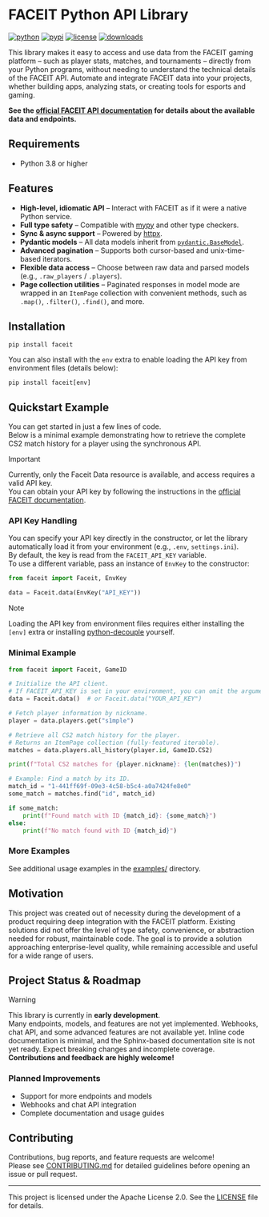 # FACEIT Python API Library

[![python](https://img.shields.io/badge/python-3.8%2B-3776ab?style=flat-square)](https://www.python.org/)
[![pypi](https://img.shields.io/pypi/v/faceit?style=flat-square)](https://pypi.org/project/faceit/)
[![license](https://img.shields.io/badge/License-Apache_2.0-blue.svg?style=flat-square)](https://opensource.org/licenses/Apache-2.0)
[![downloads](https://img.shields.io/pypi/dm/faceit?style=flat-square)](https://pypi.org/project/faceit/)

This library makes it easy to access and use data from the FACEIT gaming platform – such as player stats, matches, and tournaments – directly from your Python programs, without needing to understand the technical details of the FACEIT API. Automate and integrate FACEIT data into your projects, whether building apps, analyzing stats, or creating tools for esports and gaming.

**See the [official FACEIT API documentation](https://docs.faceit.com/docs) for details about the available data and endpoints.**

## Requirements

- Python 3.8 or higher

## Features

- **High-level, idiomatic API** – Interact with FACEIT as if it were a native Python service.
- **Full type safety** – Compatible with [mypy](https://mypy-lang.org/) and other type checkers.
- **Sync & async support** – Powered by [httpx](https://www.python-httpx.org/).
- **Pydantic models** – All data models inherit from [`pydantic.BaseModel`](https://docs.pydantic.dev/latest/usage/models/).
- **Advanced pagination** – Supports both cursor-based and unix-time-based iterators.
- **Flexible data access** – Choose between raw data and parsed models (e.g., `.raw_players` / `.players`).
- **Page collection utilities** – Paginated responses in model mode are wrapped in an `ItemPage` collection with convenient methods, such as `.map()`, `.filter()`, `.find()`, and more.

## Installation

```console
pip install faceit
```

You can also install with the `env` extra to enable loading the API key from environment files (details below):

```console
pip install faceit[env]
```

## Quickstart Example

You can get started in just a few lines of code.  
Below is a minimal example demonstrating how to retrieve the complete CS2 match history for a player using the synchronous API.

> [!IMPORTANT]
> Currently, only the Faceit Data resource is available, and access requires a valid API key.  
> You can obtain your API key by following the instructions in the [official FACEIT documentation](https://docs.faceit.com/getting-started/authentication/api-keys).

### API Key Handling

You can specify your API key directly in the constructor, or let the library automatically load it from your environment (e.g., `.env`, `settings.ini`).  
By default, the key is read from the `FACEIT_API_KEY` variable.  
To use a different variable, pass an instance of `EnvKey` to the constructor:

```py
from faceit import Faceit, EnvKey

data = Faceit.data(EnvKey("API_KEY"))
```

> [!NOTE]
> Loading the API key from environment files requires either installing the `[env]` extra or installing [python-decouple](https://github.com/HBNetwork/python-decouple) yourself.

### Minimal Example

```py
from faceit import Faceit, GameID

# Initialize the API client.
# If FACEIT_API_KEY is set in your environment, you can omit the argument.
data = Faceit.data()  # or Faceit.data("YOUR_API_KEY")

# Fetch player information by nickname.
player = data.players.get("s1mple")

# Retrieve all CS2 match history for the player.
# Returns an ItemPage collection (fully-featured iterable).
matches = data.players.all_history(player.id, GameID.CS2)

print(f"Total CS2 matches for {player.nickname}: {len(matches)}")

# Example: Find a match by its ID.
match_id = "1-441ff69f-09e3-4c58-b5c4-a0a7424fe8e0"
some_match = matches.find("id", match_id)

if some_match:
    print(f"Found match with ID {match_id}: {some_match}")
else:
    print(f"No match found with ID {match_id}")
```

### More Examples

See additional usage examples in the [examples/](examples/) directory.

## Motivation

This project was created out of necessity during the development of a product requiring deep integration with the FACEIT platform.
Existing solutions did not offer the level of type safety, convenience, or abstraction needed for robust, maintainable code.
The goal is to provide a solution approaching enterprise-level quality, while remaining accessible and useful for a wide range of users.

## Project Status & Roadmap

> [!WARNING]
> This library is currently in **early development**.  
> Many endpoints, models, and features are not yet implemented.
> Webhooks, chat API, and some advanced features are not available yet.
> Inline code documentation is minimal, and the Sphinx-based documentation site is not yet ready.
> Expect breaking changes and incomplete coverage.  
> **Contributions and feedback are highly welcome!**

### Planned Improvements

- Support for more endpoints and models
- Webhooks and chat API integration
- Complete documentation and usage guides

## Contributing

Contributions, bug reports, and feature requests are welcome!  
Please see [CONTRIBUTING.md](CONTRIBUTING.md) for detailed guidelines before opening an issue or pull request.

---

This project is licensed under the Apache License 2.0. See the [LICENSE](LICENSE) file for details.
